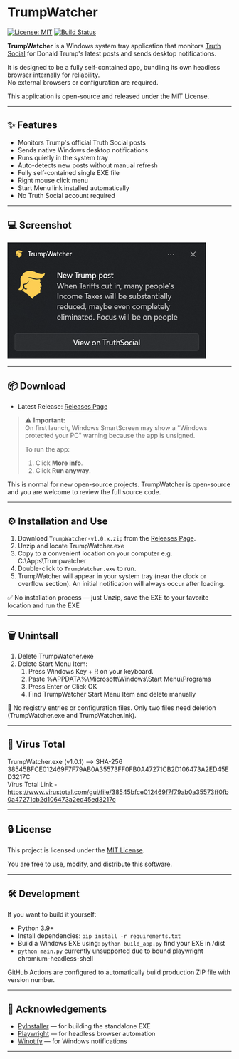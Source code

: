 # TrumpWatcher

[![License: MIT](https://img.shields.io/badge/License-MIT-yellow.svg)](LICENSE)
[![Build Status](https://github.com/Crinklebine/trump_watcher/actions/workflows/windows-build.yml/badge.svg)](https://github.com/Crinklebine/trump_watcher/actions)

**TrumpWatcher** is a Windows system tray application that monitors [Truth Social](https://truthsocial.com/) for Donald Trump's latest posts and sends desktop notifications.

It is designed to be a fully self-contained app, bundling its own headless browser internally for reliability.  
No external browsers or configuration are required.

This application is open-source and released under the MIT License.

---

## ✨ Features

- Monitors Trump's official Truth Social posts
- Sends native Windows desktop notifications
- Runs quietly in the system tray
- Auto-detects new posts without manual refresh
- Fully self-contained single EXE file
- Right mouse click menu
- Start Menu link installed automatically
- No Truth Social account required

---

## 💻 Screenshot

![TrumpWatcher Notification Screenshot](assets/screenshot.png)

---

## 📦 Download

- Latest Release: [Releases Page](https://github.com/Crinklebine/trump_watcher/releases)

> ⚠️ **Important:**  
> On first launch, Windows SmartScreen may show a "Windows protected your PC" warning because the app is unsigned.  
> 
> To run the app:
> 1. Click **More info**.
> 2. Click **Run anyway**.

This is normal for new open-source projects. TrumpWatcher is open-source and you are welcome to review the full source code.

---

## ⚙️ Installation and Use

1. Download `TrumpWatcher-v1.0.x.zip` from the [Releases Page](https://github.com/Crinklebine/trump_watcher/releases).
2. Unzip and locate TrumpWatcher.exe
3. Copy to a convenient location on your computer e.g. C:\Apps\Trumpwatcher
4. Double-click to `TrumpWatcher.exe` to run.
5. TrumpWatcher will appear in your system tray (near the clock or overflow section). An initial notification will always occur after loading.


✅ No installation process — just Unzip, save the EXE to your favorite location and run the EXE

---
## 🗑️ Unintsall

1. Delete TrumpWatcher.exe
2. Delete Start Menu Item:
    1. Press Windows Key + R on your keyboard.
    2. Paste %APPDATA%\Microsoft\Windows\Start Menu\Programs
    3. Press Enter or Click OK
    4. Find TrumpWatcher Start Menu Item and delete manually


👾 No registry entries or configuration files. Only two files need deletion (TrumpWatcher.exe and TrumpWatcher.lnk).

---

## 🦠 Virus Total

TrumpWatcher.exe (v1.0.1) --> SHA-256 38545BFCE012469F7F79AB0A35573FF0FB0A47271CB2D106473A2ED45ED3217C  
Virus Total Link - https://www.virustotal.com/gui/file/38545bfce012469f7f79ab0a35573ff0fb0a47271cb2d106473a2ed45ed3217c

---

## 🔒 License

This project is licensed under the [MIT License](LICENSE).

You are free to use, modify, and distribute this software.

---

## 🛠️ Development

If you want to build it yourself:

- Python 3.9+
- Install dependencies: `pip install -r requirements.txt`
- Build a Windows EXE using: `python build_app.py` find your EXE in /dist
- `python main.py` currently unsupported due to bound playwright chromium-headless-shell

GitHub Actions are configured to automatically build production ZIP file with version number.

---

## 🙏 Acknowledgements

- [PyInstaller](https://www.pyinstaller.org/) — for building the standalone EXE
- [Playwright](https://playwright.dev/) — for headless browser automation
- [Winotify](https://pypi.org/project/winotify/) — for Windows notifications

---

